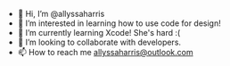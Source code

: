 - 👋 Hi, I’m @allyssaharris
- 👀 I’m interested in learning how to use code for design! 
- 🌱 I’m currently learning Xcode! She's hard :(
- 💞️ I’m looking to collaborate with developers.
- 📫 How to reach me allyssaharris@outlook.com

<!---
allyssaharris/allyssaharris is a ✨ special ✨ repository because its `README.md` (this file) appears on your GitHub profile.
You can click the Preview link to take a look at your changes.
--->
